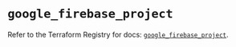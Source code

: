 # `google_firebase_project`

Refer to the Terraform Registry for docs: [`google_firebase_project`](https://registry.terraform.io/providers/hashicorp/google-beta/5.26.0/docs/resources/google_firebase_project).
